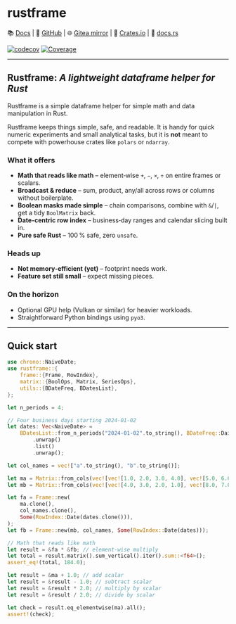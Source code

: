 # rustframe

📚 [Docs](https://magnus167.github.io/rustframe/) | 🐙 [GitHub](https://github.com/Magnus167/rustframe) | 🌐 [Gitea mirror](https://gitea.nulltech.uk/Magnus167/rustframe) | 🦀 [Crates.io](https://crates.io/crates/rustframe) | 🔖 [docs.rs](https://docs.rs/rustframe/latest/rustframe/)

<!-- [![Last commit](https://img.shields.io/endpoint?url=https://magnus167.github.io/rustframe/rustframe/last-commit-date.json)](https://github.com/Magnus167/rustframe) -->
[![codecov](https://codecov.io/gh/Magnus167/rustframe/graph/badge.svg?token=J7ULJEFTVI)](https://codecov.io/gh/Magnus167/rustframe)
[![Coverage](https://img.shields.io/endpoint?url=https://magnus167.github.io/rustframe/rustframe/tarpaulin-badge.json)](https://magnus167.github.io/rustframe/rustframe/tarpaulin-report.html)

---

## Rustframe: *A lightweight dataframe helper for Rust*

Rustframe is a simple dataframe helper for simple math and data manipulation in Rust.

Rustframe keeps things simple, safe, and readable. It is handy for quick numeric experiments and small analytical tasks, but it is **not** meant to compete with powerhouse crates like `polars` or `ndarray`.

### What it offers

- **Math that reads like math** – element‑wise `+`, `−`, `×`, `÷` on entire frames or scalars.
- **Broadcast & reduce** – sum, product, any/all across rows or columns without boilerplate.
- **Boolean masks made simple** – chain comparisons, combine with `&`/`|`, get a tidy `BoolMatrix` back.
- **Date‑centric row index** – business‑day ranges and calendar slicing built in.
- **Pure safe Rust** – 100 % safe, zero `unsafe`.

### Heads up

- **Not memory‑efficient (yet)** – footprint needs work.
- **Feature set still small** – expect missing pieces.

### On the horizon

- Optional GPU help (Vulkan or similar) for heavier workloads.
- Straightforward Python bindings using `pyo3`.

---

## Quick start

```rust
use chrono::NaiveDate;
use rustframe::{
    frame::{Frame, RowIndex},
    matrix::{BoolOps, Matrix, SeriesOps},
    utils::{BDateFreq, BDatesList},
};

let n_periods = 4;

// Four business days starting 2024‑01‑02
let dates: Vec<NaiveDate> =
    BDatesList::from_n_periods("2024-01-02".to_string(), BDateFreq::Daily, n_periods)
        .unwrap()
        .list()
        .unwrap();

let col_names = vec!["a".to_string(), "b".to_string()];

let ma = Matrix::from_cols(vec![vec![1.0, 2.0, 3.0, 4.0], vec![5.0, 6.0, 7.0, 8.0]]);
let mb = Matrix::from_cols(vec![vec![4.0, 3.0, 2.0, 1.0], vec![8.0, 7.0, 6.0, 5.0]]);

let fa = Frame::new(
    ma.clone(),
    col_names.clone(),
    Some(RowIndex::Date(dates.clone())),
);
let fb = Frame::new(mb, col_names, Some(RowIndex::Date(dates)));

// Math that reads like math
let result = &fa * &fb; // element‑wise multiply
let total = result.matrix().sum_vertical().iter().sum::<f64>();
assert_eq!(total, 184.0);

let result = &ma + 1.0; // add scalar
let result = &result - 1.0; // subtract scalar
let result = &result * 2.0; // multiply by scalar
let result = &result / 2.0; // divide by scalar

let check = result.eq_elementwise(ma).all();
assert!(check);
```
